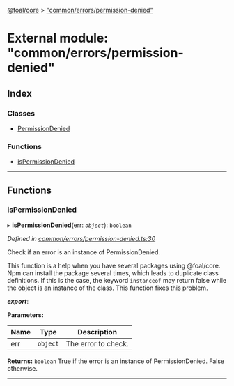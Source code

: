 [@foal/core](../README.md) > ["common/errors/permission-denied"](../modules/_common_errors_permission_denied_.md)

# External module: "common/errors/permission-denied"

## Index

### Classes

* [PermissionDenied](../classes/_common_errors_permission_denied_.permissiondenied.md)

### Functions

* [isPermissionDenied](_common_errors_permission_denied_.md#ispermissiondenied)

---

## Functions

<a id="ispermissiondenied"></a>

###  isPermissionDenied

▸ **isPermissionDenied**(err: *`object`*): `boolean`

*Defined in [common/errors/permission-denied.ts:30](https://github.com/FoalTS/foal/blob/538afb23/packages/core/src/common/errors/permission-denied.ts#L30)*

Check if an error is an instance of PermissionDenied.

This function is a help when you have several packages using @foal/core. Npm can install the package several times, which leads to duplicate class definitions. If this is the case, the keyword `instanceof` may return false while the object is an instance of the class. This function fixes this problem.

*__export__*: 

**Parameters:**

| Name | Type | Description |
| ------ | ------ | ------ |
| err | `object` |  The error to check. |

**Returns:** `boolean`
True if the error is an instance of PermissionDenied. False otherwise.

___

